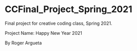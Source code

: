 # CCFinal_Project_Spring_2021
Final project for creative coding class, Spring 2021.

Project Name: Happy New Year 2021
 
By Roger Argueta
